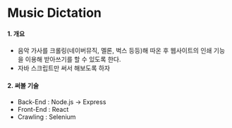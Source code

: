 # Music Dictation

#### 1. 개요

- 음악 가사를 크롤링(네이버뮤직, 멜론, 벅스 등등)해 따온 후 웹사이트의 인쇄 기능을 이용해 받아쓰기를 할 수 있도록 한다.
- 자바 스크립트만 써서 해보도록 하자

#### 2. 써볼 기술

- Back-End  : Node.js -> Express
- Front-End : React 
- Crawling   : Selenium